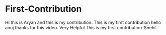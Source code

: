 # First-Contribution
Hi this is Aryan and this is my contribution.
This is my first contribution
hello anuj thanks for this video. Very Helpful
This is my first contribution-Snehil.